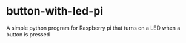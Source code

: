 # button-with-led-pi
 A simple python program for Raspberry pi that turns on a LED when a button is pressed
